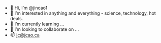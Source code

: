 - 👋 Hi, I’m @jincao1
- 👀 I’m interested in anything and everything - science, technology, hot deals.
- 🌱 I’m currently learning ...
- 💞️ I’m looking to collaborate on ...
- 📫 jc@jcao.ca
<!---
jincao1/jincao1 is a ✨ special ✨ repository because its `README.md` (this file) appears on your GitHub profile.
You can click the Preview link to take a look at your changes.
--->
